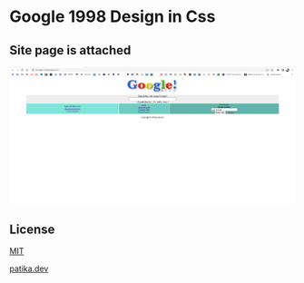 # Google 1998 Design in Css

## Site page is attached

![page](img/google-R-M.png)

## License

[MIT](https://choosealicense.com/licenses/mit/)

[patika.dev](https://app.patika.dev/)
